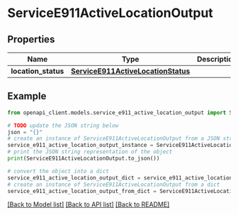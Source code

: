 # ServiceE911ActiveLocationOutput


## Properties

Name | Type | Description | Notes
------------ | ------------- | ------------- | -------------
**location_status** | [**ServiceE911ActiveLocationStatus**](ServiceE911ActiveLocationStatus.md) |  | [optional] 

## Example

```python
from openapi_client.models.service_e911_active_location_output import ServiceE911ActiveLocationOutput

# TODO update the JSON string below
json = "{}"
# create an instance of ServiceE911ActiveLocationOutput from a JSON string
service_e911_active_location_output_instance = ServiceE911ActiveLocationOutput.from_json(json)
# print the JSON string representation of the object
print(ServiceE911ActiveLocationOutput.to_json())

# convert the object into a dict
service_e911_active_location_output_dict = service_e911_active_location_output_instance.to_dict()
# create an instance of ServiceE911ActiveLocationOutput from a dict
service_e911_active_location_output_from_dict = ServiceE911ActiveLocationOutput.from_dict(service_e911_active_location_output_dict)
```
[[Back to Model list]](../README.md#documentation-for-models) [[Back to API list]](../README.md#documentation-for-api-endpoints) [[Back to README]](../README.md)


